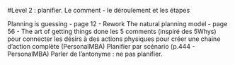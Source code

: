 #Level 2 : planifier. Le comment - le déroulement et les étapes 

Planning is guessing - page 12 - Rework
The natural planning model - page 56 - The art of getting things done
les 5 comments (inspiré des 5Whys) pour connecter les désirs à des actions physiques pour créer une chaine d’action complète (PersonalMBA)
Planifier par scénario (p.444 - PersonalMBA)
Parler de l’antonyme : ne pas planifier.

